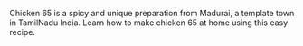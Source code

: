 Chicken 65 is a spicy and unique preparation from Madurai, a template town in TamilNadu India. Learn how to make chicken 65 at home using this easy recipe.